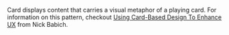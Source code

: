 Card displays content that carries a visual metaphor of a playing card. For information on this pattern, checkout [Using Card-Based Design To Enhance UX](https://uxplanet.org/using-card-based-design-to-enhance-ux-51f965ab70cb#.aqoz7dokz) from Nick Babich.
